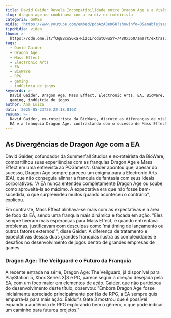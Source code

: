 ```yaml
---
title: David Gaider Revela Incompatibilidade entre Dragon Age e a Visão da EA
slug: dragon-age-no-combinava-com-a-ea-diz-ex-roteirista
categoria: GAMES
midia: 'https://www.youtube.com/embed/pdpAzABen68?showinfo=0&enablejsapi=1'
tipoMidia: video
thumb: >-
  https://cdn.ome.lt/fOqBBcoSGxa-RizCLrodut6wuSY=/480x360/smart/extras/conteudos/imagem_2025-05-23_170327011.png
tags:
  - David Gaider
  - Dragon Age
  - Mass Effect
  - Electronic Arts
  - EA
  - BioWare
  - RPG
  - gaming
  - indústria de jogos
keywords: >-
  David Gaider, Dragon Age, Mass Effect, Electronic Arts, EA, BioWare, RPG,
  gaming, indústria de jogos
author: Ana Luiza
data: '2025-05-23T20:22:18.816Z'
resumo: >-
  David Gaider, ex-roteirista da BioWare, discute as diferenças de visão entre a
  EA e a franquia Dragon Age, contrastando com o sucesso de Mass Effect.
---
```


## As Divergências de Dragon Age com a EA

David Gaider, cofundador da Summerfall Studios e ex-roteirista da BioWare, compartilhou suas experiências com as franquias Dragon Age e Mass Effect em uma entrevista ao PCGamesN. Gaider apontou que, apesar do sucesso, Dragon Age sempre pareceu um enigma para a Electronic Arts (EA), que não conseguia alinhar a franquia de fantasia com seus ideais corporativos. "A EA nunca entendeu completamente Dragon Age ou soube como aproveitá-la ao máximo. A expectativa era que não fosse bem-sucedida, o que surpreendeu muitos quando aconteceu o contrário", explicou.

Em contraste, Mass Effect alinhava-se mais com as expectativas e a área de foco da EA, sendo uma franquia mais dinâmica e focada em ação. "Eles sempre tiveram mais esperanças para Mass Effect, e quando enfrentava problemas, justificavam com desculpas como 'má timing de lançamento ou outros fatores externos'", disse Gaider. A diferença de tratamento e expectativas dessas duas grandes franquias ilustra as complexidades e desafios no desenvolvimento de jogos dentro de grandes empresas de games.

### Dragon Age: The Veilguard e o Futuro da Franquia

A recente entrada na série, Dragon Age: The Veilguard, já disponível para PlayStation 5, Xbox Series X|S e PC, parece seguir a direção desejada pela EA, com um foco maior em elementos de ação. Gaider, que não participou do desenvolvimento deste título, observou: "Embora Dragon Age fosse inicialmente apreciado principalmente por fãs de RPG, a EA sempre quis empurrá-la para mais ação. Baldur's Gate 3 mostrou que é possível expandir a audiência de RPG explorando bem o gênero, o que pode indicar um caminho para futuros projetos."
